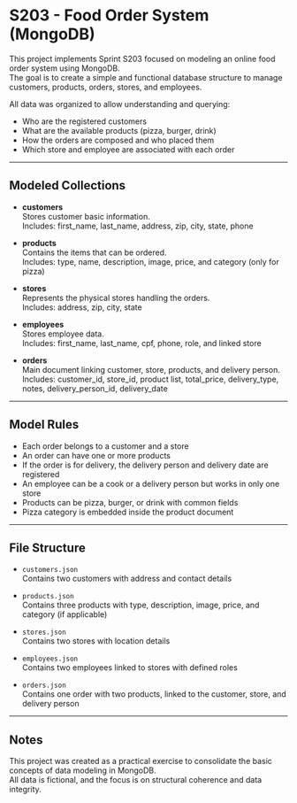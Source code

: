 # S203 - Food Order System (MongoDB)

This project implements Sprint S203 focused on modeling an online food order system using MongoDB.  
The goal is to create a simple and functional database structure to manage customers, products, orders, stores, and employees.

All data was organized to allow understanding and querying:
- Who are the registered customers
- What are the available products (pizza, burger, drink)
- How the orders are composed and who placed them
- Which store and employee are associated with each order

---

## Modeled Collections

- **customers**  
  Stores customer basic information.  
  Includes: first_name, last_name, address, zip, city, state, phone

- **products**  
  Contains the items that can be ordered.  
  Includes: type, name, description, image, price, and category (only for pizza)

- **stores**  
  Represents the physical stores handling the orders.  
  Includes: address, zip, city, state

- **employees**  
  Stores employee data.  
  Includes: first_name, last_name, cpf, phone, role, and linked store

- **orders**  
  Main document linking customer, store, products, and delivery person.  
  Includes: customer_id, store_id, product list, total_price, delivery_type, notes, delivery_person_id, delivery_date

---

## Model Rules

- Each order belongs to a customer and a store
- An order can have one or more products
- If the order is for delivery, the delivery person and delivery date are registered
- An employee can be a cook or a delivery person but works in only one store
- Products can be pizza, burger, or drink with common fields
- Pizza category is embedded inside the product document

---

## File Structure

- `customers.json`  
  Contains two customers with address and contact details

- `products.json`  
  Contains three products with type, description, image, price, and category (if applicable)

- `stores.json`  
  Contains two stores with location details

- `employees.json`  
  Contains two employees linked to stores with defined roles

- `orders.json`  
  Contains one order with two products, linked to the customer, store, and delivery person

---

## Notes

This project was created as a practical exercise to consolidate the basic concepts of data modeling in MongoDB.  
All data is fictional, and the focus is on structural coherence and data integrity.